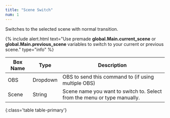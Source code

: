 ```yaml
---
title: "Scene Switch"
num: 1
---
```



Switches to the selected scene with normal transition.

{% include alert.html text="Use premade <b>global.Main.current_scene</b> or <b>global.Main.previous_scene</b> variables to switch to your current or previous scene." type="info" %} 

| Box Name | Type | Description | 
|-------|--------|--------
|OBS|Dropdown|OBS to send this command to (if using multiple OBS)|
|Scene |	String	|Scene name you want to switch to. Select from the menu or type manually.
{:class='table table-primary'}










